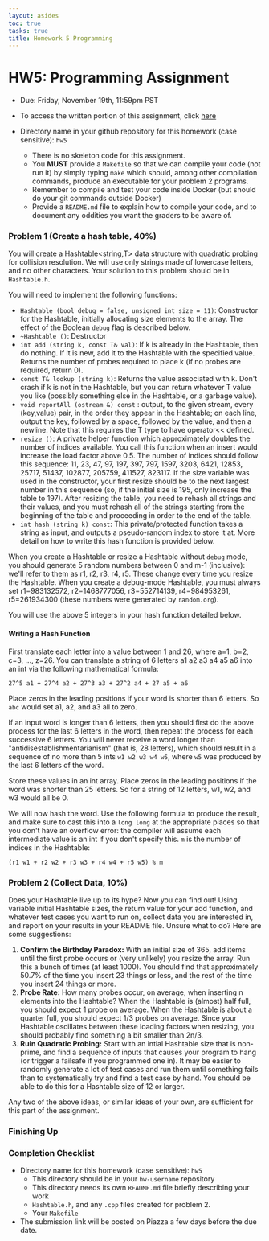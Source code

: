```yaml
---
layout: asides
toc: true
tasks: true
title: Homework 5 Programming
---
```


# HW5: Programming Assignment

+ Due: Friday, November 19th, 11:59pm PST

+ To access the written portion of this assignment, click [here](..)

+ Directory name in your github repository for this homework (case sensitive): `hw5`

  - There is no skeleton code for this assignment.
  - You **MUST** provide a `Makefile` so that we can compile your code (not run it) by simply typing `make` which should, among other compilation commands, produce an executable for your problem 2 programs.
  - Remember to compile and test your code inside Docker (but should do your git commands outside Docker)
  - Provide a `README.md` file to explain how to compile your code, and to document any oddities you want the graders to be aware of.
  

### Problem 1 (Create a hash table, 40%)

You will create a Hashtable<string,T> data structure with quadratic probing for collision resolution. We will use only strings made of lowercase letters, and no other characters. Your solution to this problem should be in `Hashtable.h`. 

You will need to implement the following functions:

+ `Hashtable (bool debug = false, unsigned int size = 11)`: Constructor for the Hashtable, initially allocating size elements to the array.  The effect of the Boolean `debug` flag is described below.
+ `~Hashtable ()`: Destructor
+ `int add (string k, const T& val)`: If k is already in the Hashtable, then do nothing.  If it is new, add it to the Hashtable with the specified value.  Returns the number of probes required to place k (if no probes are required, return 0).
+ `const T& lookup (string k)`: Returns the value associated with k.  Don't crash if k is not in the Hashtable, but you can return whatever T value you like (possibly something else in the Hashtable, or a garbage value).
+ `void reportAll (ostream &) const` : output, to the given stream, every (key,value) pair, in the order they appear in the Hashtable;  on each line, output the key, followed by a space, followed by the value, and then a newline.  Note that this requires the T type to have operator<< defined.
+ `resize ()`:  A private helper function which approximately doubles the number of indices available.  You call this function when an insert would increase the load factor above 0.5.  The number of indices should follow this sequence: 11, 23, 47, 97, 197, 397, 797, 1597, 3203, 6421, 12853, 25717, 51437, 102877, 205759, 411527, 823117. If the size variable was used in the constructor, your first resize should be to the next largest number in this sequence (so, if the initial size is 195, only increase the table to 197).  After resizing the table, you need to rehash all strings and their values, and you must rehash all of the strings starting from the beginning of the table and proceeding in order to the end of the table.
+ `int hash (string k) const`:  This private/protected function takes a string as input, and outputs a pseudo-random index to store it at. More detail on how to write this hash function is provided below.

When you create a Hashtable or resize a Hashtable without `debug` mode, you should generate 5 random numbers between 0 and m-1 (inclusive): we'll refer to them as r1, r2, r3, r4, r5.  These change every time you resize the Hashtable.  When you create a debug-mode Hashtable, you must always set r1=983132572, r2=1468777056, r3=552714139, r4=984953261, r5=261934300 (these numbers were generated by `random.org`).

You will use the above 5 integers in your hash function detailed below.

#### Writing a Hash Function

First translate each letter into a value between 1 and 26, where a=1, b=2, c=3, ..., z=26.
You can translate a string of 6 letters a1 a2 a3 a4 a5 a6 into an int via the following mathematical formula:

`27^5 a1 + 27^4 a2 + 27^3 a3 + 27^2 a4 + 27 a5 + a6`

Place zeros in the leading positions if your word is shorter than 6 letters.  So `abc` would set a1, a2, and a3 all to zero.

If an input word is longer than 6 letters, then you should first do the above process for the last 6 letters in the word, then repeat the process for each successive 6 letters.  You will never receive a word longer than "antidisestablishmentarianism" (that is, 28 letters), which should result in a sequence of no more than 5 ints `w1 w2 w3 w4 w5`, where `w5` was produced by the last 6 letters of the word.

Store these values in an int array. Place zeros in the leading positions if the word was shorter than 25 letters.  So for a string of 12 letters, w1, w2, and w3 would all be 0.

We will now hash the word. Use the following formula to produce the result, and make sure to cast this into a `long long` at the appropriate places so that you don't have an overflow error: the compiler will assume each intermediate value is an int if you don't specify this.  `m` is the number of indices in the Hashtable:

`(r1 w1 + r2 w2 + r3 w3 + r4 w4 + r5 w5) % m`

### Problem 2 (Collect Data, 10%)

Does your Hashtable live up to its hype?  Now you can find out!  Using variable initial Hashtable sizes, the return value for your add function, and whatever test cases you want to run on, collect data you are interested in, and report on your results in your README file.  Unsure what to do?  Here are some suggestions:

1. **Confirm the Birthday Paradox:**  With an initial size of 365, add items until the first probe occurs or (very unlikely) you resize the array.  Run this a bunch of times (at least 1000).  You should find that approximately 50.7% of the time you insert 23 things or less, and the rest of the time you insert 24 things or more.
2. **Probe Rate:** How many probes occur, on average, when inserting n elements into the Hashtable?  When the Hashtable is (almost) half full, you should expect 1 probe on average.  When the Hashtable is about a quarter full, you should expect 1/3 probes on average.  Since your Hashtable oscillates between these loading factors when resizing, you should probably find something a bit smaller than 2n/3.
3. **Ruin Quadratic Probing:** Start with an intial Hashtable size that is non-prime, and find a sequence of inputs that causes your program to hang (or trigger a failsafe if you programmed one in).  It may be easier to randomly generate a lot of test cases and run them until something fails than to systematically try and find a test case by hand.  You should be able to do this for a Hashtable size of 12 or larger.

Any two of the above ideas, or similar ideas of your own, are sufficient for this part of the assignment.

### Finishing Up

### Completion Checklist

+ Directory name for this homework (case sensitive): `hw5`
  - This directory should be in your `hw-username` repository
  - This directory needs its own `README.md` file briefly describing your work
  - `Hashtable.h`, and any `.cpp` files created for problem 2.
  - Your `Makefile`
+ The submission link will be posted on Piazza a few days before the due date.

